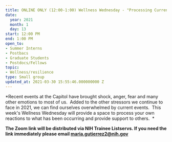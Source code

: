 ```yaml
---
title: ONLINE ONLY (12:00-1:00) Wellness Wednesday - "Processing Current Events"
date:
  year: 2021
  month: 1
  day: 13
start: 12:00 PM
end: 1:00 PM
open_to:
- Summer Interns
- Postbacs
- Graduate Students
- Postdocs/Fellows
topic:
- Wellness/resilience
type: Small group
updated_at: 2021-03-30 15:55:46.000000000 Z
---
```

*Recent events at the Capitol have brought shock, anger, fear and many
other emotions to most of us.  Added to the other stressors we continue
to face in 2021, we can find ourselves overwhelmed by current events. 
This week\'s Wellness Wednesday will provide a space to process your own
reactions to what has been occurring and provide support to others.  *

**The Zoom link will be distributed via NIH Trainee Listservs. If you
need the link immediately please email maria.gutierrez2@nih.gov**
